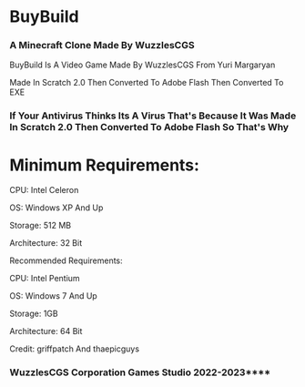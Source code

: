 # BuyBuild
### A Minecraft Clone Made By WuzzlesCGS

BuyBuild Is A Video Game Made By WuzzlesCGS From Yuri Margaryan

Made In Scratch 2.0 Then Converted To Adobe Flash Then Converted To EXE

### If Your Antivirus Thinks Its A Virus That's Because It Was Made In Scratch 2.0 Then Converted To Adobe Flash So That's Why

# Minimum Requirements: 

CPU: Intel Celeron 

OS: Windows XP And Up

Storage: 512 MB

Architecture: 32 Bit

Recommended Requirements:

CPU: Intel Pentium

OS: Windows 7 And Up

Storage: 1GB

Architecture: 64 Bit

Credit: griffpatch And thaepicguys

### WuzzlesCGS Corporation Games Studio 2022-2023****
